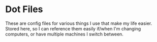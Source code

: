 # Dot Files

These are config files for various things I use that make my life easier. Stored here, so I can reference them easily if/when 
I'm changing computers, or have multiple machines I switch between. 